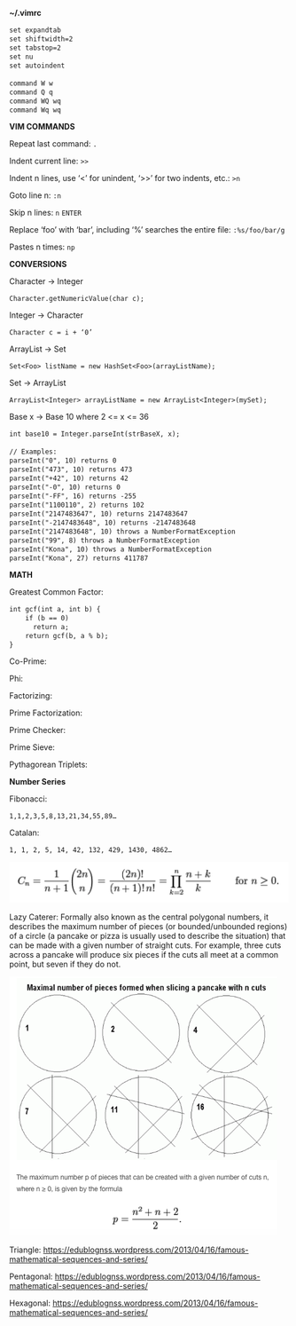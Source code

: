 **~/.vimrc**

    set expandtab
    set shiftwidth=2
    set tabstop=2
    set nu
    set autoindent
     
    command W w
    command Q q
    command WQ wq
    command Wq wq

**VIM COMMANDS**

Repeat last command: `.`

Indent current line: `>>`

Indent n lines, use ‘<’ for unindent, ‘>>’ for two indents, etc.: `>n`

Goto line n: `:n`

Skip n lines: `n` `ENTER`

Replace ‘foo’ with ‘bar’, including ‘%’ searches the entire file: `:%s/foo/bar/g`

Pastes n times: `np`

**CONVERSIONS**

Character → Integer
    
    Character.getNumericValue(char c);
    
Integer → Character 
    
    Character c = i + ‘0’
    
ArrayList → Set
    
    Set<Foo> listName = new HashSet<Foo>(arrayListName);

Set → ArrayList
    
    ArrayList<Integer> arrayListName = new ArrayList<Integer>(mySet);
  
Base x → Base 10 where 2 <= x <= 36
  
    int base10 = Integer.parseInt(strBaseX, x);

    // Examples:
    parseInt("0", 10) returns 0
    parseInt("473", 10) returns 473
    parseInt("+42", 10) returns 42
    parseInt("-0", 10) returns 0
    parseInt("-FF", 16) returns -255
    parseInt("1100110", 2) returns 102
    parseInt("2147483647", 10) returns 2147483647
    parseInt("-2147483648", 10) returns -2147483648
    parseInt("2147483648", 10) throws a NumberFormatException
    parseInt("99", 8) throws a NumberFormatException
    parseInt("Kona", 10) throws a NumberFormatException
    parseInt("Kona", 27) returns 411787
  
  **MATH**
  
Greatest Common Factor:
    
    int gcf(int a, int b) {
        if (b == 0)
          return a;
        return gcf(b, a % b);
    }
  
Co-Prime:
  
Phi:
  
Factorizing:
  
Prime Factorization:
    
Prime Checker:
    
Prime Sieve:
  
Pythagorean Triplets:
  

 **Number Series**
 
 Fibonacci:
 
    1,1,2,3,5,8,13,21,34,55,89…
 
Catalan:
 
    1, 1, 2, 5, 14, 42, 132, 429, 1430, 4862…

![Catalan Series Formula](/ProgrammingCompetition/CatalanSeries.png)
     
Lazy Caterer: Formally also known as the central polygonal numbers, it describes the maximum number of pieces (or bounded/unbounded regions) of a circle (a pancake or pizza is usually used to describe the situation) that can be made with a given number of straight cuts. For example, three cuts across a pancake will produce six pieces if the cuts all meet at a common point, but seven if they do not.

![Lazy Caterer Series Formula](/ProgrammingCompetition/LazyCatererSeries.png)

Triangle: https://edublognss.wordpress.com/2013/04/16/famous-mathematical-sequences-and-series/

Pentagonal: https://edublognss.wordpress.com/2013/04/16/famous-mathematical-sequences-and-series/

Hexagonal: https://edublognss.wordpress.com/2013/04/16/famous-mathematical-sequences-and-series/
